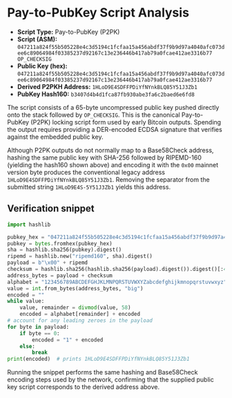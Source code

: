 # Pay-to-PubKey Script Analysis

- **Script Type:** Pay-to-PubKey (P2PK)
- **Script (ASM):** `047211a824f55b505228e4c3d5194c1fcfaa15a456abdf37f9b9d97a4040afc073dee6c89064984f03385237d92167c13e236446b417ab79a0fcae412ae3316b77 OP_CHECKSIG`
- **Public Key (hex):** `047211a824f55b505228e4c3d5194c1fcfaa15a456abdf37f9b9d97a4040afc073dee6c89064984f03385237d92167c13e236446b417ab79a0fcae412ae3316b77`
- **Derived P2PKH Address:** `1HLoD9E4SDFFPDiYfNYnkBLQ85Y51J3Zb1`
- **PubKey Hash160:** `b3407d4b4d1fca87fb930abe3fa6c2baed6e6fd8`

The script consists of a 65-byte uncompressed public key pushed directly onto the stack followed by `OP_CHECKSIG`. This is the canonical Pay-to-PubKey (P2PK) locking script form used by early Bitcoin outputs. Spending the output requires providing a DER-encoded ECDSA signature that verifies against the embedded public key.

Although P2PK outputs do not normally map to a Base58Check address, hashing the same public key with SHA-256 followed by RIPEMD-160 (yielding the hash160 shown above) and encoding it with the `0x00` mainnet version byte produces the conventional legacy address `1HLoD9E4SDFFPDiYfNYnkBLQ85Y51J3Zb1`. Removing the separator from the submitted string `1HLoD9E4S-5Y51J3Zb1` yields this address.

## Verification snippet

```python
import hashlib

pubkey_hex = "047211a824f55b505228e4c3d5194c1fcfaa15a456abdf37f9b9d97a4040afc073dee6c89064984f03385237d92167c13e236446b417ab79a0fcae412ae3316b77"
pubkey = bytes.fromhex(pubkey_hex)
sha = hashlib.sha256(pubkey).digest()
ripemd = hashlib.new("ripemd160", sha).digest()
payload = b"\x00" + ripemd
checksum = hashlib.sha256(hashlib.sha256(payload).digest()).digest()[:4]
address_bytes = payload + checksum
alphabet = "123456789ABCDEFGHJKLMNPQRSTUVWXYZabcdefghijkmnopqrstuvwxyz"
value = int.from_bytes(address_bytes, "big")
encoded = ""
while value:
    value, remainder = divmod(value, 58)
    encoded = alphabet[remainder] + encoded
# account for any leading zeroes in the payload
for byte in payload:
    if byte == 0:
        encoded = "1" + encoded
    else:
        break
print(encoded)  # prints 1HLoD9E4SDFFPDiYfNYnkBLQ85Y51J3Zb1
```

Running the snippet performs the same hashing and Base58Check encoding steps used by the network, confirming that the supplied public key script corresponds to the derived address above.
